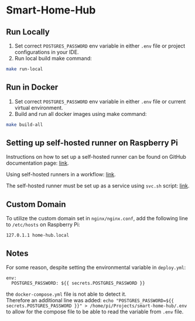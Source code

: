 # Smart-Home-Hub

## Run Locally
1. Set correct ``POSTGRES_PASSWORD`` env variable in either ``.env`` file
or project configurations in your IDE.
2. Run local build make command: 
```bash
make run-local
```

## Run in Docker
1.  Set correct ``POSTGRES_PASSWORD`` env variable in either ``.env`` file 
or current virtual environment.
2. Build and run all docker images using make command:
```bash
make build-all
```

## Setting up self-hosted runner on Raspberry Pi
Instructions on how to set up a self-hosted runner can be found
on GitHub documentation page: 
[link](https://docs.github.com/en/actions/hosting-your-own-runners/managing-self-hosted-runners/adding-self-hosted-runners). 

Using self-hosted runners in a workflow: [link](https://docs.github.com/en/actions/hosting-your-own-runners/managing-self-hosted-runners/using-self-hosted-runners-in-a-workflow).

The self-hosted runner must be set up as a service using ``svc.sh`` script: [link](https://docs.github.com/en/actions/hosting-your-own-runners/managing-self-hosted-runners/configuring-the-self-hosted-runner-application-as-a-service).

## Custom Domain
To utilize the custom domain set in ``nginx/nginx.conf``,
add the following line to ``/etc/hosts`` on Raspberry Pi:

```
127.0.1.1 home-hub.local
```

## Notes
For some reason, despite setting the environmental variable in ``deploy.yml``:
```
env:
  POSTGRES_PASSWORD: ${{ secrets.POSTGRES_PASSWORD }}
```
the ``docker-compose.yml`` file is not able to detect it.\
Therefore an additional line was added:
```echo "POSTGRES_PASSWORD=${{ secrets.POSTGRES_PASSWORD }}" > /home/pi/Projects/smart-home-hub/.env```
to allow for the compose file to be able to read the variable from ``.env`` file.

